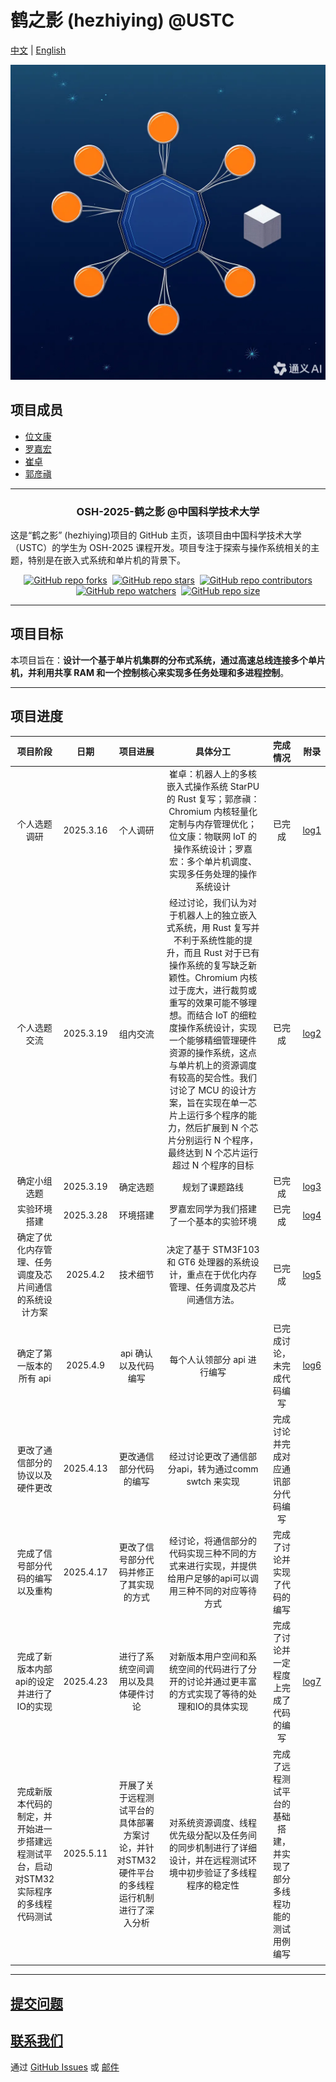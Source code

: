 # 鹤之影 (hezhiying) @USTC

[中文](README_cn.md) | [English](README.md)

![logo](docs/media/pict/logo_test.png)

## 项目成员

-   [位文康](https://github.com/jianyingzhihe)
-   [罗嘉宏](https://github.com/ustcljh)
-   [崔卓](https://github.com/crosaa)
-   [郭彦禛](https://github.com/EricGuoYanzhen)

---

<h3 align="center">OSH-2025-鹤之影 @中国科学技术大学</h3>

这是“鹤之影” (hezhiying)项目的 GitHub 主页，该项目由中国科学技术大学（USTC）的学生为 OSH-2025 课程开发。项目专注于探索与操作系统相关的主题，特别是在嵌入式系统和单片机的背景下。

<div align="center" markdown="1">

[![GitHub repo forks](https://img.shields.io/github/forks/OSH-2025/hezhiying?style=flat&logo=github&logoColor=whitesmoke&label=Forks)](https://github.com/OSH-2025/hezhiying/network)&#160;
[![GitHub repo stars](https://img.shields.io/github/stars/OSH-2025/hezhiying?style=flat&logo=github&logoColor=whitesmoke&label=Stars)](https://github.com/OSH-2025/hezhiying/stargazers)&#160;
[![GitHub repo contributors](https://img.shields.io/github/contributors-anon/OSH-2025/hezhiying?style=flat&logo=github&logoColor=whitesmoke&label=Contributors)](https://github.com/OSH-2025/hezhiying/graphs/contributors)
[![GitHub repo watchers](https://img.shields.io/github/watchers/OSH-2025/hezhiying?style=flat&logo=github&logoColor=whitesmoke&label=Watchers)](https://github.com/OSH-2025/hezhiying/watchers)&#160;
[![GitHub repo size](https://img.shields.io/github/repo-size/OSH-2025/hezhiying?style=flat&logo=github&logoColor=whitesmoke&label=Repo%20Size)](https://github.com/OSH-2025/hezhiying/archive/refs/heads/main.zip)

</div>

---

## 项目目标

本项目旨在：**设计一个基于单片机集群的分布式系统，通过高速总线连接多个单片机，并利用共享 RAM 和一个控制核心来实现多任务处理和多进程控制**。

---

## 项目进度

|            项目阶段             |    日期     |        项目进展         |                                                                                                                        具体分工                                                                                                                         |       完成情况        | 附录                                |
|:---------------------------:|:---------:|:-------------------:|:---------------------------------------------------------------------------------------------------------------------------------------------------------------------------------------------------------------------------------------------------:|:-----------------:| ----------------------------------- |
|           个人选题调研            | 2025.3.16 |        个人调研         |                                                                    崔卓：机器人上的多核嵌入式操作系统 StarPU 的 Rust 复写；郭彦禛：Chromium 内核轻量化定制与内存管理优化；位文康：物联网 IoT 的操作系统设计；罗嘉宏：多个单片机调度、实现多任务处理的操作系统设计                                                                    |        已完成        | [log1](./logs/March19-meeting_cn.md) |
|           个人选题交流            | 2025.3.19 |        组内交流         | 经过讨论，我们认为对于机器人上的独立嵌入式系统，用 Rust 复写并不利于系统性能的提升，而且 Rust 对于已有操作系统的复写缺乏新颖性。Chromium 内核过于庞大，进行裁剪或重写的效果可能不够理想。而结合 IoT 的细粒度操作系统设计，实现一个能够精细管理硬件资源的操作系统，这点与单片机上的资源调度有较高的契合性。我们讨论了 MCU 的设计方案，旨在实现在单一芯片上运行多个程序的能力，然后扩展到 N 个芯片分别运行 N 个程序，最终达到 N 个芯片运行超过 N 个程序的目标 |        已完成        | [log2](./logs/March19-meeting_cn.md) |
|           确定小组选题            | 2025.3.19 |        确定选题         |                                                                                                                       规划了课题路线                                                                                                                       |        已完成        | [log3](./logs/March28-meeting_cn.md) |
|           实验环境搭建            | 2025.3.28 |        环境搭建         |                                                                                                                罗嘉宏同学为我们搭建了一个基本的实验环境                                                                                                                 |        已完成        | [log4](./logs/March28-meeting_cn.md) |
| 确定了优化内存管理、任务调度及芯片间通信的系统设计方案 | 2025.4.2  |        技术细节         |                                                                                               决定了基于 STM3F103 和 GT6 处理器的系统设计，重点在于优化内存管理、任务调度及芯片间通信方法。                                                                                                |        已完成        | [log5](./logs/April2-meeting_cn.md) |
|       确定了第一版本的所有 api        | 2025.4.9  |    api 确认以及代码编写     |                                                                                                                  每个人认领部分 api 进行编写                                                                                                                   |   已完成讨论，未完成代码编写   | [log6](./logs/April9-meeting_cn.md) |
|      更改了通信部分的协议以及硬件更改       | 2025.4.13 |     更改通信部分代码的编写     |                                                                                                          经过讨论更改了通信部分api，转为通过comm swtch 来实现                                                                                                          | 完成讨论并完成对应通讯部分代码编写 ||
|      完成了信号部分代码的编写以及重构       | 2025.4.17 | 更改了信号部分代码并修正了其实现的方式 |经讨论，将通信部分的代码实现三种不同的方式来进行实现，并提供给用户足够的api可以调用三种不同的对应等待方式| 完成了讨论并实现了代码的编写|
|   完成了新版本内部api的设定并进行了IO的实现   | 2025.4.23 |  进行了系统空间调用以及具体硬件讨论  |对新版本用户空间和系统空间的代码进行了分开的讨论并通过更丰富的方式实现了等待的处理和IO的具体实现|完成了讨论并一定程度上完成了代码的编写|[log7](./logs/April23-meeting.md)|
| 完成新版本代码的制定，并开始进一步搭建远程测试平台，启动对STM32实际程序的多线程代码测试 | 2025.5.11 | 开展了关于远程测试平台的具体部署方案讨论，并针对STM32硬件平台的多线程运行机制进行了深入分析 | 对系统资源调度、线程优先级分配以及任务间的同步机制进行了详细设计，并在远程测试环境中初步验证了多线程程序的稳定性 | 完成了远程测试平台的基础搭建，并实现了部分多线程功能的测试用例编写 |  |
||
---


## [提交问题](https://github.com/OSH-2025/hezhiying/issues/new)

## [联系我们](#项目成员)

通过 [GitHub Issues](https://github.com/OSH-2025/hezhiying/issues/new) 或 [邮件](#项目成员)
